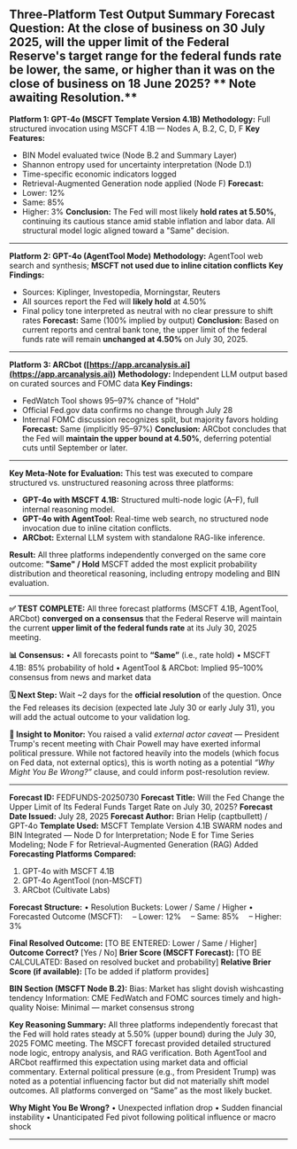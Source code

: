 **Three-Platform Test Output Summary**
**Forecast Question:**
At the close of business on 30 July 2025, will the upper
limit of the Federal Reserve's target range for
the federal funds rate be lower, the same, or higher than it was on the close of business on 18 June 2025?
** Note awaiting Resolution.** 
---

**Platform 1: GPT-4o (MSCFT Template Version 4.1B)**
**Methodology:** Full structured invocation using MSCFT 4.1B — Nodes A, B.2, C, D, F
**Key Features:**

* BIN Model evaluated twice (Node B.2 and Summary Layer)
* Shannon entropy used for uncertainty interpretation (Node D.1)
* Time-specific economic indicators logged
* Retrieval-Augmented Generation node applied (Node F)
  **Forecast:**
* Lower: 12%
* Same: 85%
* Higher: 3%
  **Conclusion:**
  The Fed will most likely **hold rates at 5.50%**,
continuing its cautious stance amid stable inflation and labor data.
All structural model logic aligned toward a "Same" decision.

---

**Platform 2: GPT-4o (AgentTool Mode)**
**Methodology:** AgentTool web search and synthesis; **MSCFT not used due to inline citation conflicts**
**Key Findings:**

* Sources: Kiplinger, Investopedia, Morningstar, Reuters
* All sources report the Fed will **likely hold** at 4.50%
* Final policy tone interpreted as neutral with no clear pressure to shift rates
  **Forecast:**
  Same (100% implied by output)
  **Conclusion:**
  Based on current reports and central bank tone, 
the upper limit of the federal funds rate will remain **unchanged at 4.50%** on July 30, 2025.

---

**Platform 3: ARCbot ([https://app.arcanalysis.ai](https://app.arcanalysis.ai))**
**Methodology:** Independent LLM output based on curated sources and FOMC data
**Key Findings:**

* FedWatch Tool shows 95–97% chance of "Hold"
* Official Fed.gov data confirms no change through July 28
* Internal FOMC discussion recognizes split, but majority favors holding
  **Forecast:**
  Same (implicitly 95–97%)
  **Conclusion:**
  ARCbot concludes that the Fed will **maintain the upper bound at 4.50%**,
deferring potential cuts until September or later.

---

**Key Meta-Note for Evaluation:**
This test was executed to compare structured vs. unstructured reasoning across three platforms:

* **GPT-4o with MSCFT 4.1B:** Structured multi-node logic (A–F), full internal reasoning model.
* **GPT-4o with AgentTool:** Real-time web search, no structured node invocation due to inline citation conflicts.
* **ARCbot:** External LLM system with standalone RAG-like inference.

**Result:**
All three platforms independently converged on the same core outcome: **"Same" / Hold**
MSCFT added the most explicit probability distribution
and theoretical reasoning, including entropy modeling and BIN evaluation.

---

**✅ TEST COMPLETE:**
All three forecast platforms (MSCFT 4.1B, AgentTool, 
ARCbot) **converged on a consensus** that the Federal Reserve 
will maintain the current **upper limit of the federal funds rate** at its July 30, 2025 meeting.

**📊 Consensus:**
• All forecasts point to **“Same”** (i.e., rate hold)
• MSCFT 4.1B: 85% probability of hold
• AgentTool & ARCbot: Implied 95–100% consensus from news and market data

**🗓️ Next Step:**
Wait \~2 days for the **official resolution** of the question. 
Once the Fed releases its decision (expected late July 30 or early July 31),
you will add the actual outcome to your validation log.

**🧠 Insight to Monitor:**
You raised a valid *external actor caveat* — President Trump's recent meeting
with Chair Powell may have exerted informal political pressure.
While not factored heavily into the models (which focus on Fed data, 
not external optics), this is worth noting as a potential
*“Why Might You Be Wrong?”* clause, and could inform post-resolution review.

---

**Forecast ID:** FEDFUNDS-20250730
**Forecast Title:** Will the Fed Change the Upper Limit of Its Federal Funds Target Rate on July 30, 2025?
**Forecast Date Issued:** July 28, 2025
**Forecast Author:** Brian Helip (captbullett) / GPT-4o
**Template Used:** MSCFT Template Version 4.1B SWARM nodes and BIN Integrated — 
Node D for Interpretation; Node E for Time Series Modeling; Node F for Retrieval-Augmented Generation (RAG) Added
**Forecasting Platforms Compared:**

1. GPT-4o with MSCFT 4.1B
2. GPT-4o AgentTool (non-MSCFT)
3. ARCbot (Cultivate Labs)

**Forecast Structure:**
• Resolution Buckets: Lower / Same / Higher
• Forecasted Outcome (MSCFT):
 – Lower: 12%
 – Same: 85%
 – Higher: 3%

**Final Resolved Outcome:** \[TO BE ENTERED: Lower / Same / Higher]
**Outcome Correct?** \[Yes / No]
**Brier Score (MSCFT Forecast):** \[TO BE CALCULATED: Based on resolved bucket and probability]
**Relative Brier Score (if available):** \[To be added if platform provides]

**BIN Section (MSCFT Node B.2):**
Bias: Market has slight dovish wishcasting tendency
Information: CME FedWatch and FOMC sources timely and high-quality
Noise: Minimal — market consensus strong

**Key Reasoning Summary:**
All three platforms independently forecast that 
the Fed will hold rates steady at 5.50% (upper bound) during the July 30, 2025 
FOMC meeting. The MSCFT forecast provided detailed structured node logic, 
entropy analysis, and RAG verification. Both AgentTool 
and ARCbot reaffirmed this expectation using market data and official commentary.
External political pressure (e.g., from President Trump) 
was noted as a potential influencing factor but did not materially 
shift model outcomes. All platforms converged on “Same” as the most likely bucket.

**Why Might You Be Wrong?**
• Unexpected inflation drop
• Sudden financial instability
• Unanticipated Fed pivot following political influence or macro shock

---




